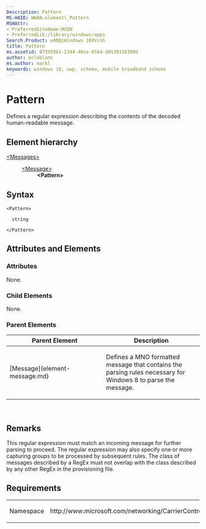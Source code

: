 ```yaml
---
Description: Pattern
MS-HAID: WWAN.element\_Pattern
MSHAttr:
- PreferredSiteName:MSDN
- PreferredLib:/library/windows/apps
Search.Product: eADQiWindows 10XVcnh
title: Pattern
ms.assetid: 873958b1-2344-46ce-b5b4-d0139156389d
author: mcleblanc
ms.author: markl
keywords: windows 10, uwp, schema, mobile broadband schema
---
```


# Pattern


Defines a regular expression describing the contents of the decoded human-readable message.

## Element hierarchy

<dl>
<dt><a href="element-messages.md">&lt;Messages&gt;</a></dt>
<dd>
<dl>
<dt><a href="element-message.md">&lt;Message&gt;</a></dt>
<dd><b>&lt;Pattern&gt;</b></dd>
</dl>
</dd>
</dl>

## Syntax

``` syntax
<Pattern>

  string

</Pattern>
```

## Attributes and Elements


### Attributes

None.

### Child Elements

None.

### Parent Elements

<table>
<colgroup>
<col width="50%" />
<col width="50%" />
</colgroup>
<thead>
<tr class="header">
<th>Parent Element</th>
<th>Description</th>
</tr>
</thead>
<tbody>
<tr class="odd">
<td>[Message](element-message.md)</td>
<td><p>Defines a MNO formatted message that contains the parsing rules necessary for Windows 8 to parse the message.</p></td>
</tr>
</tbody>
</table>

 

## Remarks

This regular expression must match an incoming message for further parsing to proceed. The regular expression may also specify one or more capturing groups to be processed by subsequent rules. The class of messages described by a RegEx must not overlap with the class described by any other RegEx in the provisioning file.

## Requirements

<table>
<colgroup>
<col width="50%" />
<col width="50%" />
</colgroup>
<tbody>
<tr class="odd">
<td><p>Namespace</p></td>
<td><p>http://www.microsoft.com/networking/CarrierControl/WWAN/v1</p></td>
</tr>
</tbody>
</table>

 

 



